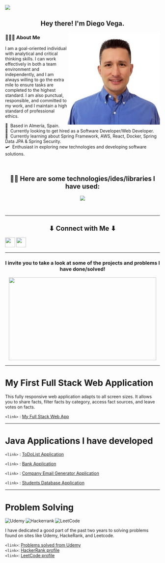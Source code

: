 ![](https://user-images.githubusercontent.com/18350557/176309783-0785949b-9127-417c-8b55-ab5a4333674e.gif)
<h2 align="center">Hey there! I'm Diego Vega.</h2>

<img align="right" src="https://github.com/DiegoVega87/Diego_Vega/blob/main/DvPic.jpeg" width="300">

<h3 align="left"> 👨🏻‍💻 About Me </h3>
<p aling="left">
 I am a goal-oriented individual with
 analytical and critical thinking skills.
 I can work effectively in both a team
 environment and independently, and I am
 always willing to go the extra mile to
 ensure tasks are completed to the highest
 standard. I am also punctual, responsible,
 and committed to my work, and I maintain a
 high standard of professional ethics.

🌱 &nbsp;Based in Almería, Spain.<br>
💼 &nbsp;Currently looking to get hired as a Software Developer/Web Developer.<br>
🔭 &nbsp;Currently learning about Spring Framework, AWS, React, Docker, Spring Data JPA & Spring Security.<br>
🛩 &nbsp;Enthusiast in exploring new technologies and developing software solutions.<br>
</p>
<br>

<h2 align="center">
  👷🏼 Here are some technologies/ides/libraries I have used:
</h2>
<p align="center">
<a href="https://skillicons.dev">
    <img src="https://skillicons.dev/icons?i=java,python,git,docker,jenkins,azure,postgresql,mysql,php,r,eclipse,vscode,github,idea,sqlite,html,css,javascript" />
  </a>
</p>

<br/>

---

 <h2 align="center">⬇ Connect with Me ⬇</h2>
 
 <p align="left"> <a href="https://www.github.com/DiegoVega87" target="_blank" rel="noreferrer"><img src="https://raw.githubusercontent.com/danielcranney/readme-generator/main/public/icons/socials/github.svg" width="32" height="32" /></a> <a href="https://www.linkedin.com/in/diegovega87" target="_blank" rel="noreferrer"><img src="https://raw.githubusercontent.com/danielcranney/readme-generator/main/public/icons/socials/linkedin.svg" width="32" height="32" /></a>
</p>
 

---

<h3 align="center">I invite you to take a look at some of the projects and problems I have done/solved! </h3>
<div align="center">
<img src="https://media1.giphy.com/media/Js7cqIkpxFy0bILFFA/giphy.gif?cid=ecf05e47r98tefdk55q7z1fdbnr7e86e72hhqkcyrw281zjd&rid=giphy.gif&ct=g" width="480" height="270" />
</div>

---


 
# My First Full Stack Web Application

This fully responsive web application adapts to all screen sizes. It allows you to share facts, filter facts by category, access fact sources,
and leave votes on facts.

`<link>` : <a href="https://myfirstfullstackwebapp.netlify.app/" target="_blank">My Full Stack Web App</a>

---


# Java Applications I have developed

`<link>` : <a href="https://github.com/DiegoVega87/TodoList/tree/main#todo-list-application" target="_blank"> ToDoList Application </a>

`<link>` : <a href="https://github.com/DiegoVega87/BankApplication#bank-application" target="_blank"> Bank Application</a>

`<link>` : <a href="https://github.com/DiegoVega87/Email-Application#email-application" target="_blank"> Company Email Generator Application</a>

`<link>` : <a href="https://github.com/DiegoVega87/StudentDatabaseApp?tab=readme-ov-file#student-database-application" target="_blank"> Students Database Application </a>

---

# Problem Solving

![Udemy](https://img.shields.io/badge/Udemy-A435F0?style=for-the-badge&logo=Udemy&logoColor=white) ![Hackerrank](https://img.shields.io/badge/-Hackerrank-2EC866?style=for-the-badge&logo=HackerRank&logoColor=white)   ![LeetCode](https://img.shields.io/badge/LeetCode-000000?style=for-the-badge&logo=LeetCode&logoColor=#d16c06)


I have dedicated a good part of the past two years to solving problems found on sites like Udemy, HackeRank, and Leetcode.

`<link>`: <a href="https://github.com/stars/DiegoVega87/lists/practice-problems-for-interviews" target="_blank"> Problems solved from Udemy</a> <br>
`<link>`: <a href="https://www.hackerrank.com/profile/Diego_V87" target="_blank">HackerRank profile </a> <br>
`<link>`: <a href="https://leetcode.com/Dvega87/" target="_blank"> LeetCode profile</a>
 




